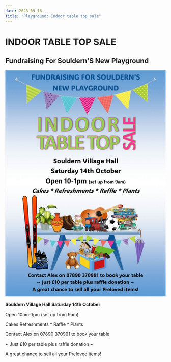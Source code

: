 ```yaml
---
date: 2023-09-16
title: "Playground: Indoor table top sale"
---
```


# INDOOR TABLE TOP SALE

## Fundraising For Souldern'S New Playground

![poster](playground-table-top.jpg)

**Souldern Village Hall Saturday 14th October**

Open 10am–1pm (set up from 9am)


Cakes Refreshments * Raffle * Plants

Contact Alex on 07890 370991 to book your table

~ Just £10 per table plus raffle donation ~

A great chance to sell all your Preloved items!
